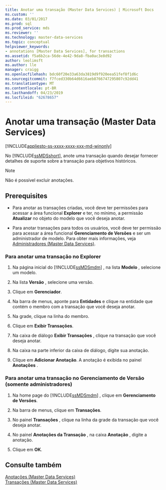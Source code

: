 ```yaml
---
title: Anotar uma transação (Master Data Services) | Microsoft Docs
ms.custom: ''
ms.date: 03/01/2017
ms.prod: sql
ms.prod_service: mds
ms.reviewer: ''
ms.technology: master-data-services
ms.topic: conceptual
helpviewer_keywords:
- annotations [Master Data Services], for transactions
ms.assetid: f5a6b2ca-56de-4e42-9da8-fba0ac3e8d92
author: leolimsft
ms.author: lle
manager: craigg
ms.openlocfilehash: bdc60f20e33a63da3819d9f920eea51fef8f1d6c
ms.sourcegitcommit: f7fced330b64d6616aeb8766747295807c92dd41
ms.translationtype: MT
ms.contentlocale: pt-BR
ms.lasthandoff: 04/23/2019
ms.locfileid: "62678657"
---
```

# <a name="annotate-a-transaction-master-data-services"></a>Anotar uma transação (Master Data Services)

[!INCLUDE[appliesto-ss-xxxx-xxxx-xxx-md-winonly](../includes/appliesto-ss-xxxx-xxxx-xxx-md-winonly.md)]

  No [!INCLUDE[ssMDSshort](../includes/ssmdsshort-md.md)], anote uma transação quando desejar fornecer detalhes de suporte sobre a transação para objetivos históricos.  
  
> [!NOTE]  
>  Não é possível excluir anotações.  
  
## <a name="prerequisites"></a>Prerequisites  
  
-   Para anotar as transações criadas, você deve ter permissões para acessar a área funcional **Explorer** e ter, no mínimo, a permissão **Atualizar** no objeto do modelo que você deseja anotar.  
  
-   Para anotar transações para todos os usuários, você deve ter permissão para acessar a área funcional **Gerenciamento de Versões** e ser um administrador de modelo. Para obter mais informações, veja [Administradores &#40;Master Data Services&#41;](../master-data-services/administrators-master-data-services.md).  
  
### <a name="to-annotate-a-transaction-in-explorer"></a>Para anotar uma transação no Explorer  
  
1.  Na página inicial do [!INCLUDE[ssMDSmdm](../includes/ssmdsmdm-md.md)] , na lista **Modelo** , selecione um modelo.  
  
2.  Na lista **Versão** , selecione uma versão.  
  
3.  Clique em **Gerenciador**.  
  
4.  Na barra de menus, aponte para **Entidades** e clique na entidade que contém o membro com a transação que você deseja anotar.  
  
5.  Na grade, clique na linha do membro.  
  
6.  Clique em **Exibir Transações**.  
  
7.  Na caixa de diálogo **Exibir Transações** , clique na transação que você deseja anotar.  
  
8.  Na caixa na parte inferior da caixa de diálogo, digite sua anotação.  
  
9. Clique em **Adicionar Anotação**. A anotação é exibida no painel **Anotações** .  
  
### <a name="to-annotate-a-transaction-in-version-management-administrators-only"></a>Para anotar uma transação no Gerenciamento de Versão (somente administradores)  
  
1.  Na home page do [!INCLUDE[ssMDSmdm](../includes/ssmdsmdm-md.md)] , clique em **Gerenciamento de Versões**.  
  
2.  Na barra de menus, clique em **Transações**.  
  
3.  No painel **Transações** , clique na linha da grade da transação que você deseja anotar.  
  
4.  No painel **Anotações da Transação** , na caixa **Anotação** , digite a anotação.  
  
5.  Clique em **OK**.  
  
## <a name="see-also"></a>Consulte também  
 [Anotações &#40;Master Data Services&#41;](../master-data-services/annotations-master-data-services.md)   
 [Transações &#40;Master Data Services&#41;](../master-data-services/transactions-master-data-services.md)  
  
  
